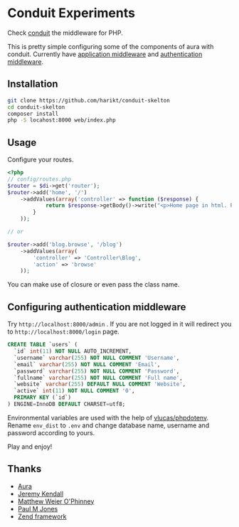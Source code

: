 # Conduit Experiments

Check [conduit](https://github.com/phly/conduit) the middleware for PHP.

This is pretty simple configuring some of the components of aura with conduit. Currently have [application middleware](src/Conduit/Middleware/ApplicationMiddleware.php) and  [authentication middleware](src/Conduit/Middleware/AuthenticationMiddleware.php).

## Installation

```sh
git clone https://github.com/harikt/conduit-skelton
cd conduit-skelton
composer install
php -S locahost:8000 web/index.php
```

## Usage

Configure your routes.

```php
<?php
// config/routes.php
$router = $di->get('router');
$router->add('home', '/')
    ->addValues(array('controller' => function ($response) {
            return $response->getBody()->write("<p>Home page in html. Please <a href=\"blog\">Browse</a> and <a href=\"blog/12\">view post</a></p>")->withHeader('Content-Type', 'text/html');
        }
    ));

// or

$router->add('blog.browse', '/blog')
    ->addValues(array(
        'controller' => 'Controller\Blog',
        'action' => 'browse'
    ));
```

You can make use of closure or even pass the class name.

## Configuring authentication middleware

Try `http://localhost:8000/admin` . If you are not logged in it will redirect you to `http://localhost:8000/login` page.

```sql
CREATE TABLE `users` (
  `id` int(11) NOT NULL AUTO_INCREMENT,
  `username` varchar(255) NOT NULL COMMENT 'Username',
  `email` varchar(255) NOT NULL COMMENT 'Email',
  `password` varchar(255) NOT NULL COMMENT 'Password',
  `fullname` varchar(255) NOT NULL COMMENT 'Full name',
  `website` varchar(255) DEFAULT NULL COMMENT 'Website',
  `active` int(11) NOT NULL COMMENT '0',
  PRIMARY KEY (`id`)
) ENGINE=InnoDB DEFAULT CHARSET=utf8;
```

Environmental variables are used with the help of [vlucas/phpdotenv](https://github.com/vlucas/phpdotenv). Rename `env_dist` to `.env` and change database name, username and password according to yours.

Play and enjoy!

## Thanks

* [Aura](https://github.com/auraphp)
* [Jeremy Kendall](http://github.com/jeremykendall/slim-auth)
* [Matthew Weier O'Phinney](https://github.com/weierophinney)
* [Paul M Jones](https://github.com/pmjones)
* [Zend framework](https://github.com/zendframework/zf2/)

